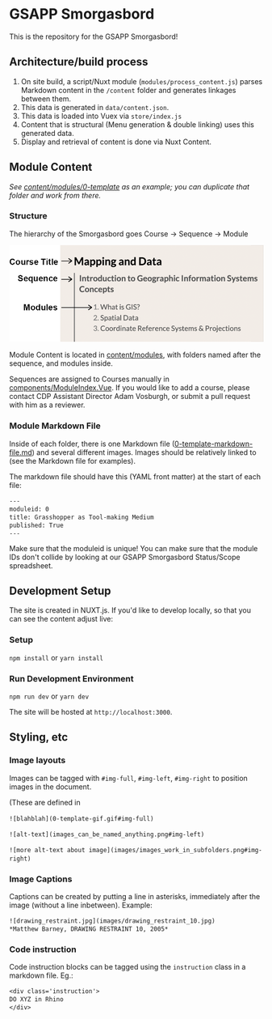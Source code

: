 # GSAPP Smorgasbord

This is the repository for the GSAPP Smorgasbord!




## Architecture/build process

1. On site build, a script/Nuxt module (`modules/process_content.js`) parses Markdown content in the `/content` folder and generates linkages between them.
2. This data is generated in `data/content.json`.
3. This data is loaded into Vuex via `store/index.js`
4. Content that is structural (Menu generation & double linking) uses this generated data. 
5. Display and retrieval of content is done via Nuxt Content.





## Module Content 

_See [content/modules/0-template](content/modules/0-template) as an example; you can duplicate that folder and work from there._

### Structure

The hierarchy of the Smorgasbord goes Course -> Sequence -> Module

![Smorgasbord Structure](assets/SmorgasbordIndex.png)

Module Content is located in [content/modules](content/modules), with folders named after the sequence, and modules inside.

Sequences are assigned to Courses manually in [components/ModuleIndex.Vue](components/ModuleIndex.vue). If you would like to add a course, please contact CDP Assistant Director Adam Vosburgh, or submit a pull request with him as a reviewer.

### Module Markdown File

Inside of each folder, there is one Markdown file ([0-template-markdown-file.md](content/modules/0-template/0-template-markdown-file.md)) and several different images. Images should be relatively linked to (see the Markdown file for examples).

The markdown file should have this (YAML front matter) at the start of each file: 
```
---
moduleid: 0
title: Grasshopper as Tool-making Medium
published: True
---
```

Make sure that the moduleid is unique! You can make sure that the module IDs don't collide by looking at our GSAPP Smorgasbord Status/Scope spreadsheet.


## Development Setup

The site is created in NUXT.js. If you'd like to develop locally, so that you can see the content adjust live:

### Setup
`npm install` or `yarn install`

### Run Development Environment

`npm run dev` or `yarn dev`

The site will be hosted at `http://localhost:3000`.


## Styling, etc

### Image layouts

Images can be tagged with `#img-full`, `#img-left`, `#img-right` to position images in the document.

(These are defined in 

`![blahblah](0-template-gif.gif#img-full)`

`![alt-text](images_can_be_named_anything.png#img-left)`

`![more alt-text about image](images/images_work_in_subfolders.png#img-right)`

### Image Captions

Captions can be created by putting a line in asterisks, immediately after the image (without a line inbetween). Example:

```
![drawing_restraint.jpg](images/drawing_restraint_10.jpg)
*Matthew Barney, DRAWING RESTRAINT 10, 2005*
```

### Code instruction

Code instruction blocks can be tagged using the `instruction` class in a markdown file. Eg.:

```
<div class='instruction'>
DO XYZ in Rhino
</div>
```

